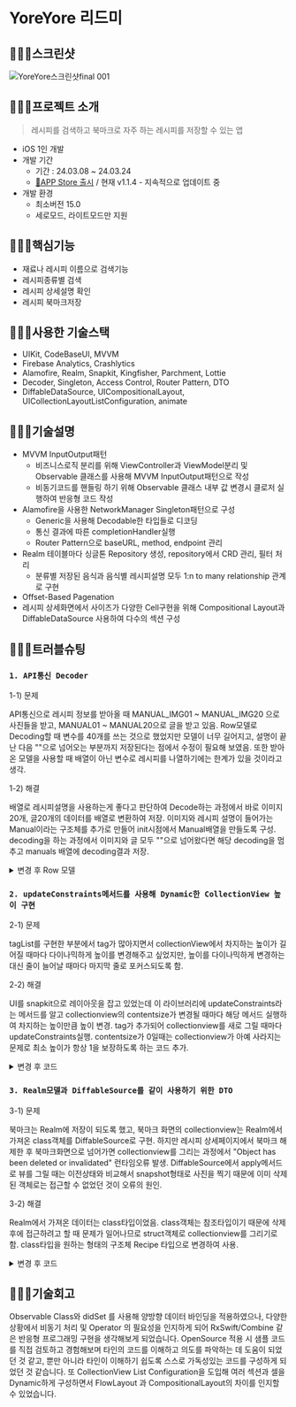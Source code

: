 # YoreYore 리드미

## 🧑🏼‍🍳스크린샷
![YoreYore스크린샷final 001](https://github.com/nhyeonjeong/YoreYore/assets/102401977/5b5103fb-b684-4d38-b771-b9f73e25d863)


## 🧑🏼‍🍳프로젝트 소개
> 레시피를 검색하고 북마크로 자주 하는 레시피를 저장할 수 있는 앱
- iOS 1인 개발
- 개발 기간
    - 기간 : 24.03.08 ~ 24.03.24
    - [🔗APP Store 출시](https://apps.apple.com/kr/app/yoreyore-%EC%9A%94%EB%A6%AC%EB%A0%88%EC%8B%9C%ED%94%BC/id6479728615) / 현재 v1.1.4 - 지속적으로 업데이트 중
- 개발 환경
    - 최소버전 15.0
    - 세로모드, 라이트모드만 지원
 
## 🧑🏼‍🍳핵심기능
- 재료나 레시피 이름으로 검색기능
- 레시피종류별 검색
- 레시피 상세설명 확인
- 레시피 북마크저장

## 🧑🏼‍🍳사용한 기술스택
- UIKit, CodeBaseUI, MVVM
- Firebase Analytics, Crashlytics
- Alamofire, Realm, Snapkit, Kingfisher, Parchment, Lottie
- Decoder, Singleton, Access Control, Router Pattern, DTO 
- DiffableDataSource, UICompositionalLayout, UICollectionLayoutListConfiguration, animate

## 🧑🏼‍🍳기술설명
- MVVM InputOutput패턴
    - 비즈니스로직 분리를 위해 ViewController과 ViewModel분리 및 Observable 클래스를 사용해 MVVM InputOutput패턴으로 작성
    - 비동기코드를 핸들링 하기 위해 Observable 클래스 내부 값 변경시 클로저 실행하여 반응형 코드 작성
- Alamofire을 사용한 NetworkManager Singleton패턴으로 구성
    - Generic을 사용해 Decodable한 타입들로 디코딩
    - 통신 결과에 따른 completionHandler실행
    - Router Pattern으로 baseURL, method, endpoint 관리
- Realm 테이블마다 싱글톤 Repository 생성, repository에서 CRD 관리, 필터 처리
    - 분류별 저장된 음식과 음식별 레시피설명 모두 1:n to many relationship 관계로 구현
- Offset-Based Pagenation
- 레시피 상세화면에서 사이즈가 다양한 Cell구현을 위해 Compositional Layout과 DiffableDataSource 사용하여 다수의 섹션 구성

## 🧑🏼‍🍳트러블슈팅
### `1. API통신 Decoder`

1-1) 문제

API통신으로 레시피 정보를 받아올 때 MANUAL_IMG01 ~ MANUAL_IMG20 으로 사진들을 받고, MANUAL01 ~ MANUAL20으로 글을 받고 있음. Row모델로 Decoding할 때 변수를 40개를 쓰는 것으로 했었지만 모델이 너무 길어지고, 설명이 끝난 다음 ""으로 넘어오는 부분까지 저장된다는 점에서 수정이 필요해 보였음. 또한 받아온 모델을 사용할 때 배열이 아닌 변수로 레시피를 나열하기에는 한계가 있을 것이라고 생각.

1-2) 해결

배열로 레시피설명을 사용하는게 좋다고 판단하여 Decode하는 과정에서 바로 이미지 20개, 글20개의 데이터를 배열로 변환하여 저장.
이미지와 레시피 설명이 들어가는 Manual이라는 구조체를 추가로 만들어 init시점에서 Manual배열을 만들도록 구성.
decoding을 하는 과정에서 이미지와 글 모두 ""으로 넘어왔다면 해당 decoding을 멈추고 manuals 배열에 decoding결과 저장.

<details>
<summary>변경 후 Row 모델</summary>
<div markdown="1">
<img width="473" alt="스크린샷 2024-06-09 오전 3 09 29" src="https://github.com/nhyeonjeong/YoreYore/assets/102401977/cf644291-1a92-4381-ad6f-78c1bd49f675">

<img width="731" alt="스크린샷 2024-06-09 오전 3 10 40" src="https://github.com/nhyeonjeong/YoreYore/assets/102401977/0aa50f6e-9d3c-4e05-9eea-791d33508b62">

</div>
</details>

### `2. updateConstraints메서드를 사용해 Dynamic한 CollectionView 높이 구현`

2-1) 문제

tagList를 구현한 부분에서 tag가 많아지면서 collectionView에서 차지하는 높이가 길어질 때마다 다이나믹하게 높이를 변경해주고 싶었지만, 높이를 다이나믹하게 변경하는 대신 줄이 늘어날 때마다 마지막 줄로 포커스되도록 함.

2-2) 해결

UI를 snapkit으로 레이아웃을 잡고 있었는데 이 라이브러리에 updateConstraints라는 메서드를 알고 collectionview의 contentsize가 변경될 때마다 해당 메서드 실행하여 차지하는 높이만큼 높이 변경.
tag가 추가되어 collectionview를 새로 그릴 때마다 updateConstraints실행.
contentsize가 0일때는 collectionview가 아예 사라지는 문제로 최소 높이가 항상 1을 보장하도록 하는 코드 추가.

<details>
<summary>변경 후 코드</summary>
<div markdown="1">

<img width="728" alt="스크린샷 2024-06-09 오전 3 47 00" src="https://github.com/nhyeonjeong/YoreYore/assets/102401977/af37c831-ef69-49b6-a665-309e49c5a319">

</div>
</details>

### `3. Realm모델과 DiffableSource를 같이 사용하기 위한 DTO`

3-1) 문제

북마크는 Realm에 저장이 되도록 했고, 북마크 화면의 collectionview는 Realm에서 가져온 class객체를 DiffableSource로 구현.
하지만 레시피 상세페이지에서 북마크 해제한 후 북마크화면으로 넘어가면 collectionview를 그리는 과정에서 "Object has been deleted or invalidated" 런타임오류 발생.
DiffableSource에서 apply메서드로 뷰를 그릴 때는 이전상태와 비교해서 snapshot형태로 사진을 찍기 때문에 이미 삭제된 객체로는 접근할 수 없었던 것이 오류의 원인.

3-2) 해결

Realm에서 가져온 데이터는 class타입이었음. class객체는 참조타입이기 때문에 삭제후에 접근하려고 할 때 문제가 일어나므로 struct객체로 collectionview를 그리기로 함.
class타입을 원하는 형태의 구조체 Recipe 타입으로 변경하여 사용.

<details>
<summary>변경 후 코드</summary>
<div markdown="1">

<img width="1082" alt="스크린샷 2024-06-10 오후 11 54 26" src="https://github.com/nhyeonjeong/YoreYore/assets/102401977/bb91754c-49c3-4498-9cb2-6f1c8eb0d28b">


</div>
</details>

## 🧑🏼‍🍳기술회고
Observable Class와 didSet 를 사용해 양방향 데이터 바인딩을 적용하였으나, 다양한 상황에서 비동기 처리 및 Operator 의 필요성을 인지하게 되어 RxSwift/Combine 같은 반응형 프로그래밍 구현을 생각해보게 되었습니다. 
OpenSource 적용 시 샘플 코드를 직접 검토하고 경험해보며 타인의 코드를 이해하고 의도를 파악하는 데 도움이 되었던 것 같고, 뿐만 아니라 타인이 이해하기 쉽도록 스스로 가독성있는 코드를 구성하게 되었던 것 같습니다. 
또 CollectionView List Configuration을 도입해 여러 섹션과 셀을 Dynamic하게 구성하면서 FlowLayout 과 CompositionalLayout의 차이를 인지할 수 있었습니다.
